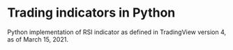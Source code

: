 # Trading indicators in Python
Python implementation of RSI indicator as defined in TradingView version 4, as of March 15, 2021.
